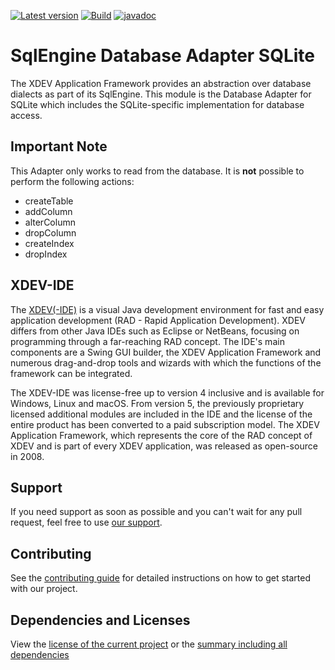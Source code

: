 [![Latest version](https://img.shields.io/maven-central/v/com.xdev-software/xapi-db-sqlite)](https://mvnrepository.com/artifact/com.xdev-software/xapi-db-sqlite)
[![Build](https://img.shields.io/github/actions/workflow/status/xdev-software/xapi-db-sqlite/checkBuild.yml?branch=develop)](https://github.com/xdev-software/xapi-db-sqlite/actions/workflows/checkBuild.yml?query=branch%3Adevelop)
[![javadoc](https://javadoc.io/badge2/com.xdev-software/xapi-db-sqlite/javadoc.svg)](https://javadoc.io/doc/com.xdev-software/xapi-db-sqlite) 
# SqlEngine Database Adapter SQLite

The XDEV Application Framework provides an abstraction over database dialects as part of its SqlEngine. This module is the Database Adapter for SQLite which includes the SQLite-specific implementation for database access.

## Important Note
This Adapter only works to read from the database. It is **not** possible to perform the following actions:
- createTable
- addColumn
- alterColumn
- dropColumn
- createIndex
- dropIndex

## XDEV-IDE
The [XDEV(-IDE)](https://xdev.software/en/products/swing-builder) is a visual Java development environment for fast and easy application development (RAD - Rapid Application Development). XDEV differs from other Java IDEs such as Eclipse or NetBeans, focusing on programming through a far-reaching RAD concept. The IDE's main components are a Swing GUI builder, the XDEV Application Framework and numerous drag-and-drop tools and wizards with which the functions of the framework can be integrated.

The XDEV-IDE was license-free up to version 4 inclusive and is available for Windows, Linux and macOS. From version 5, the previously proprietary licensed additional modules are included in the IDE and the license of the entire product has been converted to a paid subscription model. The XDEV Application Framework, which represents the core of the RAD concept of XDEV and is part of every XDEV application, was released as open-source in 2008.

## Support
If you need support as soon as possible and you can't wait for any pull request, feel free to use [our support](https://xdev.software/en/services/support).

## Contributing
See the [contributing guide](./CONTRIBUTING.md) for detailed instructions on how to get started with our project.

## Dependencies and Licenses
View the [license of the current project](LICENSE) or the [summary including all dependencies](https://xdev-software.github.io/xapi-db-sqlite/dependencies/)
